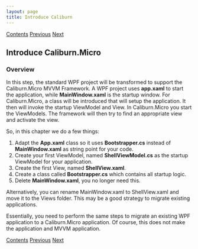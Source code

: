 ```yaml
---
layout: page
title: Introduce Caliburn
---
```


[Contents](Contents) [Previous](SolutionSetup) [Next](ShellViewModel)

## Introduce Caliburn.Micro

### Overview

In this step, the standard WPF project will be transformed to support the Caliburn.Micro MVVM Framework. A WPF project uses **app.xaml** to start the application, while **MainWindow.xaml** is the startup window. For Caliburn.Micro, a class will be introduced that will setup the application. It then will invoke the startup ViewModel and View. In Caliburn.Micro you start the ViewModels. The framework will then try to find an appropriate view and activate the view.

So, in this chapter we do a few things:

1. Adapt the **App.xaml** class so it uses **Bootstrapper.cs** instead of **MainWindow.xaml** as string point for your code.
2. Create your first ViewModel, named **ShellViewModel.cs** as the startup ViewModel for your application.
3. Create the first View, named **ShellView.xaml**.
4. Create a class called **Bootstrapper.cs** which contains all startup logic.
5. Delete **MainWindow.xaml**, you no longer need this.

Alternatively, you can rename MainWindow.xaml to ShellView.xaml and move it to the Views folder. This may be a good strategy to migrate existing applications.

Essentially, you need to perform the same steps to migrate an existing WPF application to a Caliburn.Micro application. Of course, this does not make the application and MVVM application.

[Contents](Contents) [Previous](SolutionSetup) [Next](ShellViewModel)
